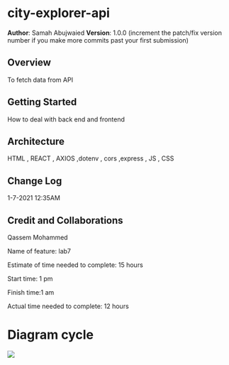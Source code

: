 # city-explorer-api

**Author**: Samah Abujwaied
**Version**: 1.0.0 (increment the patch/fix version number if you make more commits past your first submission)

## Overview
<!-- Provide a high level overview of what this application is and why you are building it, beyond the fact that it's an assignment for this class. (i.e. What's your problem domain?) -->
To fetch data from API
## Getting Started
<!-- What are the steps that a user must take in order to build this app on their own machine and get it running? -->
How to deal with back end and frontend
## Architecture
<!-- Provide a detailed description of the application design. What technologies (languages, libraries, etc) you're using, and any other relevant design information. -->
HTML , REACT , AXIOS ,dotenv , cors ,express , JS , CSS 

## Change Log
<!-- Use this area to document the iterative changes made to your application as each feature is successfully implemented. Use time stamps. Here's an example:

01-01-2001 4:59pm - Application now has a fully-functional express server, with a GET route for the location resource. -->
1-7-2021 12:35AM
## Credit and Collaborations
<!-- Give credit (and a link) to other people or resources that helped you build this application. -->
Qassem Mohammed



Name of feature: lab7

Estimate of time needed to complete: 15 hours

Start time: 1 pm

Finish time:1 am 

Actual time needed to complete: 12 hours

# Diagram cycle

![](../city-explorer-api/client/src/img/diagram.jpeg)